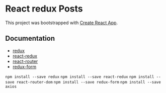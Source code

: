 # React redux Posts


This project was bootstrapped with [Create React App](https://github.com/facebookincubator/create-react-app).

## Documentation
- [redux](https://www.npmjs.com/package/redux)
- [react-redux](https://www.npmjs.com/package/react-redux)
- [react-router](https://reacttraining.com/react-router/)
- [redux-form](https://redux-form.com/7.1.2/docs/gettingstarted.md/)


`npm install --save redux`
`npm install --save react-redux`
`npm install --save react-router-dom`
`npm install --save redux-form`
`npm install --save axios`